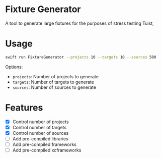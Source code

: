 # Fixture Generator

A tool to generate large fixtures for the purposes of stress testing Tuist,

# Usage

```sh
swift run FixtureGenerator --projects 10 --targets 10 --sources 500
```

Options:

- `projects`: Number of projects to generate
- `targets`: Number of targets to generate
- `sources`: Number of sources to generate

# Features

- [x] Control number of projects
- [x] Control number of targets
- [x] Control number of sources
- [ ] Add pre-compiled libraries
- [ ] Add pre-compiled frameworks
- [ ] Add pre-compiled xcframeworks